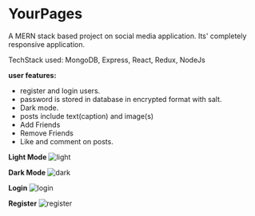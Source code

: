 # YourPages

A MERN stack based project on social media application.
Its' completely responsive application.

TechStack used: MongoDB, Express, React, Redux, NodeJs 

**user features:**
 - register and login users. 
 - password is stored in database in encrypted format with salt.
 - Dark mode.
 - posts include text(caption) and image(s)
 - Add Friends
 - Remove Friends
 - Like and comment on posts.


**Light Mode**
![light](https://github.com/Ayush-ken14/YourPages/assets/82118453/0d770124-e360-4dca-b101-cf788bcd753f)

**Dark Mode**
![dark](https://github.com/Ayush-ken14/YourPages/assets/82118453/c50a7daf-3187-48ba-bbcd-50083cb7dd7a)

**Login**
![login](https://github.com/Ayush-ken14/YourPages/assets/82118453/6d205e5b-14e8-4506-9f48-f06a47ebc5ba)

**Register**
![register](https://github.com/Ayush-ken14/YourPages/assets/82118453/237d1f33-942a-4705-a240-79795507ee60)
